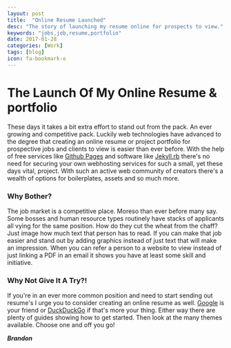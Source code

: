 ```yaml
---
layout: post
title:  "Online Resume Launched"
desc: "The story of launching my resume online for prospects to view."
keywords: "jobs,job,resume,portfolio"
date: 2017-01-28
categories: [Work]
tags: [blog]
icon: fa-bookmark-o
---
```


# The Launch Of My Online Resume & portfolio

These days it takes a bit extra effort to stand out from the pack. An ever growing and competitive pack. Luckily web technologies have advanced to the degree that creating an online resume or project portfolio for prospective jobs and clients to view is easier than ever before. With the help of free services like [Github Pages](https://pages.github.com/) and software like [Jekyll.rb](https://jekyllrb.com/) there's no need for securing your own webhosting services for such a small, yet these days vital, project. With such an active web community of creators there's a wealth of options for boilerplates, assets and so much more.

### Why Bother?

The job market is a competitive place. Moreso than ever before many say. Some bosses and human resource types routinely have stacks of applicants all vying for the same position. How do they cut the wheat from the chaff? Just image how much text that person has to read. If you can make that job easier and stand out by adding graphics instead of just text that will make an impression. When you can refer a person to a website to view instead of just linking a PDF in an email it shows you have at least some skill and initiative.

### Why Not Give It A Try?!

If you're in an ever more common position and need to start sending out resume's I urge you to consider creating an online resume as well. [Google](https://www.google.com) is your friend or [DuckDuckGo](https://duckduckgo.com/) if that's more your thing. Either way there are plenty of guides showing how to get started. Then look at the many themes available. Choose one and off you go!

**_Brandon_**

